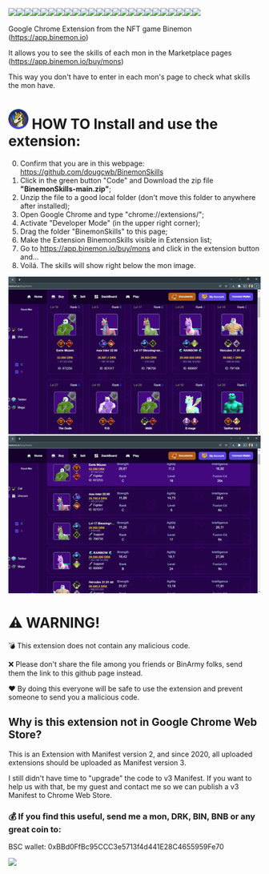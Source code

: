<img src="https://app.binemon.io/images/skills/EarthquakeStrike.png" width="40px"><img src="https://app.binemon.io/images/skills/FueledbyVictory.png" width="40px"><img src="https://app.binemon.io/images/skills/RapidSeverance.png" width="40px"><img src="https://app.binemon.io/images/skills/Deathblow.png" width="40px"><img src="https://app.binemon.io/images/skills/HitEnhancement.png" width="40px"><img src="https://app.binemon.io/images/skills/WickedGround.png" width="40px"><img src="https://app.binemon.io/images/skills/Adapter.png" width="40px"><img src="https://app.binemon.io/images/skills/ShinraTensei.png" width="40px"><img src="https://app.binemon.io/images/skills/TheStrongestSidekick.png" width="40px"><img src="https://app.binemon.io/images/skills/BlessingofLife.png" width="40px"><img src="https://app.binemon.io/images/skills/RayOfAnnihilation.png" width="40px"><img src="https://app.binemon.io/images/skills/HealthBarrier.png" width="40px"><img src="https://app.binemon.io/images/skills/Fortify.png" width="40px"><img src="https://app.binemon.io/images/skills/Colossus.png" width="40px"><img src="https://app.binemon.io/images/skills/Hardened.png" width="40px"><img src="https://app.binemon.io/images/skills/BerserkerMode.png" width="40px"><img src="https://app.binemon.io/images/skills/FighterSpirit.png" width="40px"><img src="https://app.binemon.io/images/skills/CracksOpen.png" width="40px"><img src="https://app.binemon.io/images/skills/CursedCircle.png" width="40px"><img src="https://app.binemon.io/images/skills/AlmightlyBlow.png" width="40px"><img src="https://app.binemon.io/images/skills/SwiftMovements.png" width="40px"><img src="https://app.binemon.io/images/skills/TheGeneral.png" width="40px"><img src="https://app.binemon.io/images/skills/AncientWisdom.png" width="40px"><img src="https://app.binemon.io/images/skills/Domino.png" width="40px">

Google Chrome Extension from the NFT game Binemon (https://app.binemon.io)

It allows you to see the skills of each mon in the Marketplace pages (https://app.binemon.io/buy/mons)

This way you don't have to enter in each mon's page to check what skills the mon have.

# <img src="https://raw.githubusercontent.com/dougcwb/BinemonSkills/main/icon.png" width="40px"> HOW TO Install and use the extension:
0. Confirm that you are in this webpage: https://github.com/dougcwb/BinemonSkills
1. Click in the green button "Code" and Download the zip file **"BinemonSkills-main.zip"**;
2. Unzip the file to a good local folder (don't move this folder to anywhere after installed);
3. Open Google Chrome and type "chrome://extensions/";
4. Activate "Developer Mode" (in the upper right corner);
5. Drag the folder "BinemonSkills" to this page;
6. Make the Extension BinemonSkills visible in Extension list;
7. Go to https://app.binemon.io/buy/mons and click in the extension button and...
8. Voilá. The skills will show right below the mon image.

![Market Place](https://raw.githubusercontent.com/dougcwb/BinemonSkills/main/images/capt1.png)
![Market Place](https://raw.githubusercontent.com/dougcwb/BinemonSkills/main/images/capt2.png)

# :warning: WARNING!
:bomb: This extension does not contain any malicious code. 

:x: Please don't share the file among you friends or BinArmy folks, send them the link to this github page instead.

:heart: By doing this everyone will be safe to use the extension and prevent someone to send you a malicious code.

## Why is this extension not in Google Chrome Web Store?
This is an Extension with Manifest version 2, and since 2020, all uploaded extensions should be uploaded as Manifest version 3. 

I still didn't have time to "upgrade" the code to v3 Manifest. If you want to help us with that, be my guest and contact me so we can publish a v3 Manifest to Chrome Web Store.

### :moneybag: If you find this useful, send me a mon, DRK, BIN, BNB or any great coin to:
BSC wallet: 0xBBd0FfBc95CCC3e5713f4d441E28C4655959Fe70

<img src="https://bscscan.com/images/logo-bscscan.svg?v=0.0.3" width="150px">
